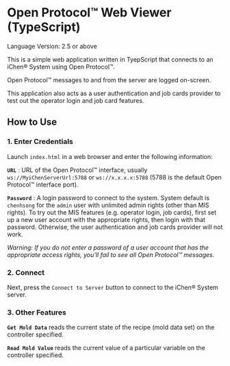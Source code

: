 # Open Protocol&trade; Web Viewer (TypeScript)

Language Version: 2.5 or above

This is a simple web application written in TyepScript that connects to an iChen&reg; System using Open Protocol&trade;.

Open Protocol&trade; messages to and from the server are logged on-screen.

This application also acts as a user authentication and job cards provider to test out the operator login and job card features.

## How to Use

### 1. Enter Credentials

Launch `index.html` in a web browser and enter the following information:

**`URL`** : URL of the Open Protocol&trade; interface, usually `ws://MyiChenServerUrl:5788` or `ws://x.x.x.x:5788` (5788 is the default Open Protocol&trade; interface port).

**`Password`** : A login password to connect to the system.  System default is `chenhsong` for the `admin` user with unlimited admin rights (other than MIS rights).
To try out the MIS features (e.g. operator login, job cards), first set up a new user account with the appropriate rights, then login with that password.
Otherwise, the user authentication and job cards provider will not work.

_Warning: If you do not enter a password of a user account that has the appropriate access rights, you'll fail to see all Open Protocol&trade; messages._

### 2. Connect

Next, press the `Connect to Server` button to connect to the iChen&reg; System server.

### 3. Other Features

**`Get Mold Data`** reads the current state of the recipe (mold data set) on the controller specified.

**`Read Mold Value`** reads the current value of a particular variable on the controller specified.
